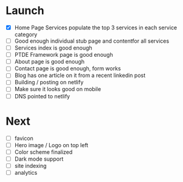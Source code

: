 # Launch

- [x] Home Page Services populate the top 3 services in each service category
- [ ] Good enough individual stub page and contentfor all services
- [ ] Services index is good enough
- [ ] PTDE Framework page is good enough
- [ ] About page is good enough
- [ ] Contact page is good enough, form works
- [ ] Blog has one article on it from a recent linkedin post
- [ ] Building / posting on netlify
- [ ] Make sure it looks good on mobile
- [ ] DNS pointed to netlify

# Next

- [ ] favicon
- [ ] Hero image / Logo on top left
- [ ] Color scheme finalized
- [ ] Dark mode support
- [ ] site indexing
- [ ] analytics
